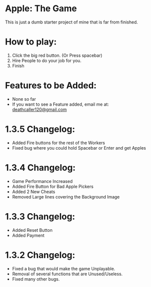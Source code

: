 # Apple: The Game
This is just a dumb starter project of mine that is far from finished.

# How to play:
1) Click the big red button. (Or Press spacebar)
2) Hire People to do your job for you.
3) Finish

# Features to be Added:
- None so far
- If you want to see a Feature added, email me at: deathcaller120@gmail.com

# 1.3.5 Changelog:
- Added Fire buttons for the rest of the Workers
- Fixed bug where you could hold Spacebar or Enter and get Apples

# 1.3.4 Changelog:
- Game Performance Increased
- Added Fire Button for Bad Apple Pickers
- Added 2 New Cheats
- Removed Large lines covering the Background Image

# 1.3.3 Changelog:
- Added Reset Button
- Added Payment

# 1.3.2 Changelog:
- Fixed a bug that would make the game Unplayable.
- Removal of several functions that are Unused/Useless.
- Fixed many other bugs.
